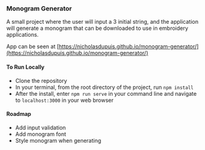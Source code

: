 ### Monogram Generator

A small project where the user will input a 3 initial string, and the application will generate a monogram that can be downloaded to use in embroidery applications.

App can be seen at [https://nicholasdupuis.github.io/monogram-generator/](https://nicholasdupuis.github.io/monogram-generator/)

#### To Run Locally

* Clone the repository
* In your terminal, from the root directory of the project, run `npm install`
* After the install, enter `npm run serve` in your command line and navigate to `localhost:3000` in your web browser

#### Roadmap
* Add input validation
* Add monogram font
* Style monogram when generating

